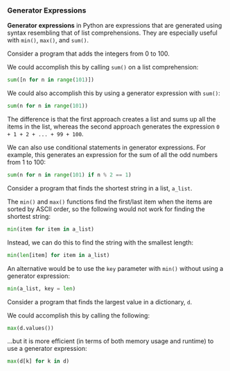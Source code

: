 ### Generator Expressions

**Generator expressions** in Python are expressions that are generated using syntax resembling that of list comprehensions. They are especially useful with `min()`, `max()`, and `sum()`.

Consider a program that adds the integers from 0 to 100. 

We could accomplish this by calling `sum()` on a list comprehension:

```python
sum([n for n in range(101)])
```

We could also accomplish this by using a generator expression with `sum()`:

```python
sum(n for n in range(101))
```

The difference is that the first approach creates a list and sums up all the items in the list, whereas the second approach generates the expression `0 + 1 + 2 + ... + 99 + 100`.

We can also use conditional statements in generator expressions. For example, this generates an expression for the sum of all the odd numbers from 1 to 100:

```python
sum(n for n in range(101) if n % 2 == 1)
```

Consider a program that finds the shortest string in a list, `a_list`.

The `min()` and `max()` functions find the first/last item when the items are sorted by ASCII order, so the following would not work for finding the shortest string:

```python
min(item for item in a_list)
```

Instead, we can do this to find the string with the smallest length:

```python
min(len[item] for item in a_list)
```

An alternative would be to use the `key` parameter with `min()` without using a generator expression:

```python
min(a_list, key = len)
```

Consider a program that finds the largest value in a dictionary, `d`.

We could accomplish this by calling the following:

```python
max(d.values())
```

...but it is more efficient (in terms of both memory usage and runtime) to use a generator expression: 

```python
max(d[k] for k in d)
```

